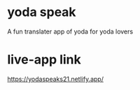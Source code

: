 # yoda speak
 A fun translater app of yoda for yoda lovers

# live-app link

https://yodaspeaks21.netlify.app/
